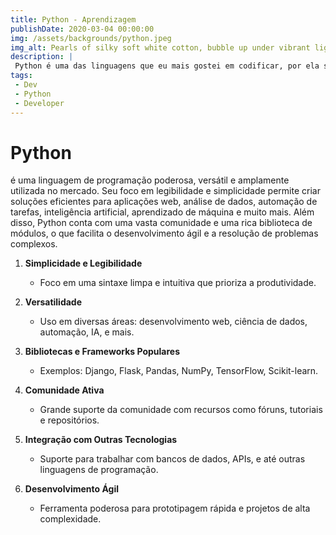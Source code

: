```yaml
---
title: Python - Aprendizagem
publishDate: 2020-03-04 00:00:00
img: /assets/backgrounds/python.jpeg
img_alt: Pearls of silky soft white cotton, bubble up under vibrant lighting
description: |
 Python é uma das linguagens que eu mais gostei em codificar, por ela ser simples de aprender, podemos criar poderosas ferramentas 
tags:
 - Dev
 - Python
 - Developer
---
```


# **Python** 
é uma linguagem de programação poderosa, versátil e amplamente utilizada no mercado. Seu foco em legibilidade e simplicidade permite criar soluções eficientes para aplicações web, análise de dados, automação de tarefas, inteligência artificial, aprendizado de máquina e muito mais. Além disso, Python conta com uma vasta comunidade e uma rica biblioteca de módulos, o que facilita o desenvolvimento ágil e a resolução de problemas complexos.



1. **Simplicidade e Legibilidade**  
   - Foco em uma sintaxe limpa e intuitiva que prioriza a produtividade.  

2. **Versatilidade**  
   - Uso em diversas áreas: desenvolvimento web, ciência de dados, automação, IA, e mais.  

3. **Bibliotecas e Frameworks Populares**  
   - Exemplos: Django, Flask, Pandas, NumPy, TensorFlow, Scikit-learn.  

4. **Comunidade Ativa**  
   - Grande suporte da comunidade com recursos como fóruns, tutoriais e repositórios.  

5. **Integração com Outras Tecnologias**  
   - Suporte para trabalhar com bancos de dados, APIs, e até outras linguagens de programação.  

6. **Desenvolvimento Ágil**  
   - Ferramenta poderosa para prototipagem rápida e projetos de alta complexidade.  
